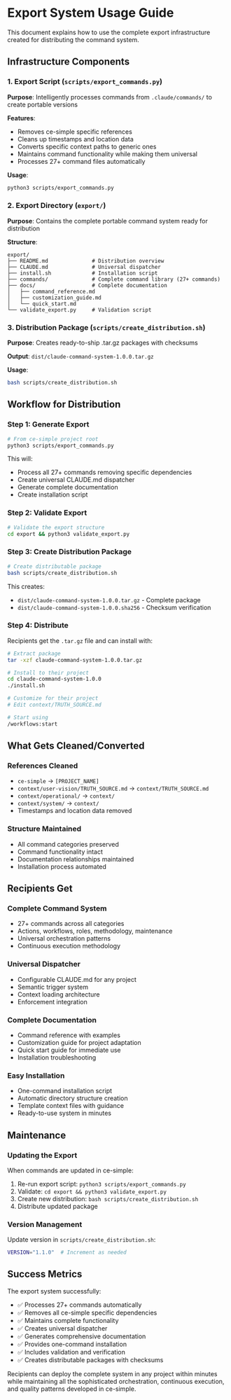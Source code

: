 # Export System Usage Guide

This document explains how to use the complete export infrastructure created for distributing the command system.

## Infrastructure Components

### 1. Export Script (`scripts/export_commands.py`)
**Purpose**: Intelligently processes commands from `.claude/commands/` to create portable versions

**Features**:
- Removes ce-simple specific references
- Cleans up timestamps and location data
- Converts specific context paths to generic ones
- Maintains command functionality while making them universal
- Processes 27+ command files automatically

**Usage**:
```bash
python3 scripts/export_commands.py
```

### 2. Export Directory (`export/`)
**Purpose**: Contains the complete portable command system ready for distribution

**Structure**:
```
export/
├── README.md              # Distribution overview
├── CLAUDE.md              # Universal dispatcher
├── install.sh             # Installation script
├── commands/              # Complete command library (27+ commands)
├── docs/                  # Complete documentation
│   ├── command_reference.md
│   ├── customization_guide.md
│   └── quick_start.md
└── validate_export.py     # Validation script
```

### 3. Distribution Package (`scripts/create_distribution.sh`)
**Purpose**: Creates ready-to-ship .tar.gz packages with checksums

**Output**: `dist/claude-command-system-1.0.0.tar.gz`

**Usage**:
```bash
bash scripts/create_distribution.sh
```

## Workflow for Distribution

### Step 1: Generate Export
```bash
# From ce-simple project root
python3 scripts/export_commands.py
```

This will:
- Process all 27+ commands removing specific dependencies
- Create universal CLAUDE.md dispatcher
- Generate complete documentation
- Create installation script

### Step 2: Validate Export
```bash
# Validate the export structure
cd export && python3 validate_export.py
```

### Step 3: Create Distribution Package
```bash
# Create distributable package
bash scripts/create_distribution.sh
```

This creates:
- `dist/claude-command-system-1.0.0.tar.gz` - Complete package
- `dist/claude-command-system-1.0.0.sha256` - Checksum verification

### Step 4: Distribute
Recipients get the `.tar.gz` file and can install with:

```bash
# Extract package
tar -xzf claude-command-system-1.0.0.tar.gz

# Install to their project
cd claude-command-system-1.0.0
./install.sh

# Customize for their project
# Edit context/TRUTH_SOURCE.md

# Start using
/workflows:start
```

## What Gets Cleaned/Converted

### References Cleaned
- `ce-simple` → `[PROJECT_NAME]`
- `context/user-vision/TRUTH_SOURCE.md` → `context/TRUTH_SOURCE.md`
- `context/operational/` → `context/`
- `context/system/` → `context/`
- Timestamps and location data removed

### Structure Maintained
- All command categories preserved
- Command functionality intact
- Documentation relationships maintained
- Installation process automated

## Recipients Get

### Complete Command System
- 27+ commands across all categories
- Actions, workflows, roles, methodology, maintenance
- Universal orchestration patterns
- Continuous execution methodology

### Universal Dispatcher
- Configurable CLAUDE.md for any project
- Semantic trigger system
- Context loading architecture
- Enforcement integration

### Complete Documentation
- Command reference with examples
- Customization guide for project adaptation
- Quick start guide for immediate use
- Installation troubleshooting

### Easy Installation
- One-command installation script
- Automatic directory structure creation
- Template context files with guidance
- Ready-to-use system in minutes

## Maintenance

### Updating the Export
When commands are updated in ce-simple:

1. Re-run export script: `python3 scripts/export_commands.py`
2. Validate: `cd export && python3 validate_export.py`
3. Create new distribution: `bash scripts/create_distribution.sh`
4. Distribute updated package

### Version Management
Update version in `scripts/create_distribution.sh`:
```bash
VERSION="1.1.0"  # Increment as needed
```

## Success Metrics

The export system successfully:
- ✅ Processes 27+ commands automatically
- ✅ Removes all ce-simple specific dependencies
- ✅ Maintains complete functionality
- ✅ Creates universal dispatcher
- ✅ Generates comprehensive documentation
- ✅ Provides one-command installation
- ✅ Includes validation and verification
- ✅ Creates distributable packages with checksums

Recipients can deploy the complete system in any project within minutes while maintaining all the sophisticated orchestration, continuous execution, and quality patterns developed in ce-simple.